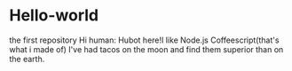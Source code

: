 # Hello-world
the first repository
Hi human:
Hubot here!I like Node.js Coffeescript(that's what i made of)
I've had tacos on the moon and find them superior than on the earth.
